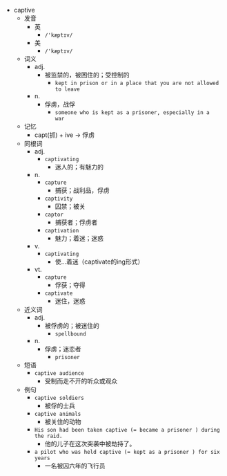 - captive
  - 发音
    - 英
      - `/'kæptɪv/`
    - 美
      - `/'kæptɪv/`
  - 词义
    - adj.
      - 被监禁的，被困住的；受控制的
        - `kept in prison or in a place that you are not allowed to leave`
    - n.
      - 俘虏，战俘
        - `someone who is kept as a prisoner, especially in a war`
  - 记忆
    - capt(抓) + ive → 俘虏
  - 同根词
    - adj.
      - `captivating`
        - 迷人的；有魅力的
    - n.
      - `capture`
        - 捕获；战利品，俘虏
      - `captivity`
        - 囚禁；被关
      - `captor`
        - 捕获者；俘虏者
      - `captivation`
        - 魅力；着迷；迷惑
    - v.
      - `captivating`
        - 使…着迷（captivate的ing形式）
    - vt.
      - `capture`
        - 俘获；夺得
      - `captivate`
        - 迷住，迷惑
  - 近义词
    - adj.
      - 被俘虏的；被迷住的
        - `spellbound`
    - n.
      - 俘虏；迷恋者
        - `prisoner`
  - 短语
    - `captive audience`
      - 受制而走不开的听众或观众 
  - 例句
    - `captive soldiers`
      - 被俘的士兵
    - `captive animals`
      - 被关住的动物
    - `His son had been taken captive (= became a prisoner ) during the raid.`
      - 他的儿子在这次突袭中被劫持了。
    - `a pilot who was held captive (= kept as a prisoner ) for six years`
      - 一名被囚六年的飞行员

